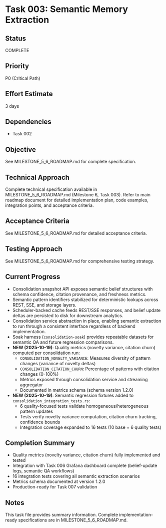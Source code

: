 # Task 003: Semantic Memory Extraction

## Status
COMPLETE

## Priority
P0 (Critical Path)

## Effort Estimate
3 days

## Dependencies
- Task 002

## Objective
See MILESTONE_5_6_ROADMAP.md for complete specification.

## Technical Approach
Complete technical specification available in MILESTONE_5_6_ROADMAP.md (Milestone 6, Task 003).
Refer to main roadmap document for detailed implementation plan, code examples, integration points, and acceptance criteria.

## Acceptance Criteria
See MILESTONE_5_6_ROADMAP.md for detailed acceptance criteria.

## Testing Approach
See MILESTONE_5_6_ROADMAP.md for comprehensive testing strategy.

## Current Progress
- Consolidation snapshot API exposes semantic belief structures with schema confidence, citation provenance, and freshness metrics.
- Semantic pattern identifiers stabilized for deterministic lookups across REST, SSE, and storage layers.
- Scheduler-backed cache feeds REST/SSE responses, and belief update deltas are persisted to disk for downstream analytics.
- Consolidation service abstraction in place, enabling semantic extraction to run through a consistent interface regardless of backend implementation.
- Soak harness (`consolidation-soak`) provides repeatable datasets for semantic QA and future regression comparisons.
- **NEW (2025-10-19)**: Quality metrics (novelty variance, citation churn) computed per consolidation run:
  - `CONSOLIDATION_NOVELTY_VARIANCE`: Measures diversity of pattern changes (variance of novelty deltas)
  - `CONSOLIDATION_CITATION_CHURN`: Percentage of patterns with citation changes (0-100%)
  - Metrics exposed through consolidation service and streaming aggregator
  - Documented in metrics schema (schema version 1.2.0)
- **NEW (2025-10-19)**: Semantic regression fixtures added to `consolidation_integration_tests.rs`:
  - 6 quality-focused tests validate homogeneous/heterogeneous pattern updates
  - Tests verify novelty variance computation, citation churn tracking, confidence bounds
  - Integration coverage expanded to 16 tests (10 base + 6 quality tests)

## Completion Summary
- Quality metrics (novelty variance, citation churn) fully implemented and tested
- Integration with Task 006 Grafana dashboard complete (belief-update logs, semantic QA workflows)
- 16 integration tests covering all semantic extraction scenarios
- Metrics schema documented at version 1.2.0
- Production-ready for Task 007 validation

## Notes
This task file provides summary information. Complete implementation-ready specifications are in MILESTONE_5_6_ROADMAP.md.
